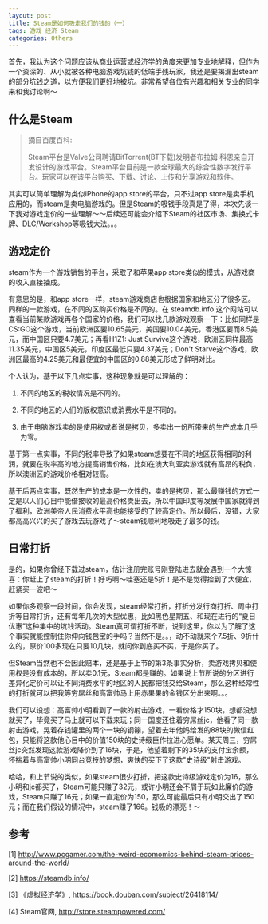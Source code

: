 ```yaml
---
layout: post
title: Steam是如何吸走我们的钱的（一）
tags: 游戏 经济 Steam
categories: Others
---
```


首先，我认为这个问题应该从商业运营或经济学的角度来更加专业地解释，但作为一个资深的、从小就被各种电脑游戏坑钱的低端手残玩家，我还是要揭漏出steam的部分坑钱之道，以方便我们更好地被坑。非常希望各位有兴趣和相关专业的同学来和我讨论啊～

## 什么是Steam
> 摘自百度百科:
>
> Steam平台是Valve公司聘请BitTorrent(BT下载)发明者布拉姆·科恩亲自开发设计的游戏平台。Steam平台目前是一款全球最大的综合性数字发行平台。玩家可以在该平台购买、下载、讨论、上传和分享游戏和软件。

其实可以简单理解为类似iPhone的app store的平台，只不过app store是卖手机应用的，而steam是卖电脑游戏的。但是Steam的吸钱手段真是了得，本次先谈一下我对游戏定价的一些理解～～后续还可能会介绍下Steam的社区市场、集换式卡牌、DLC/Workshop等吸钱大法。。。

## 游戏定价

steam作为一个游戏销售的平台，采取了和苹果app store类似的模式，从游戏商的收入直接抽成。

有意思的是，和app store一样，steam游戏商店也根据国家和地区分了很多区。同样的一款游戏，在不同的区购买价格是不同的。在 steamdb.info 这个网站可以查看当前某款游戏再各个国家的价格，我们可以找几款游戏观察一下：比如同样是CS:GO这个游戏，当前欧洲区要10.65美元，美国要10.04美元，香港区要而8.5美元，而中国区只要4.7美元；再看H1Z1: Just Survive这个游戏，欧洲区同样最高11.35美元，中国区5美元，印度区最低只要4.37美元；Don't Starve这个游戏，欧洲区最高的4.25美元和最便宜的中国区的0.88美元形成了鲜明对比。

个人认为，基于以下几点实事，这种现象就是可以理解的：

1. 不同的地区的税收情况是不同的。

2. 不同的地区的人们的版权意识或消费水平是不同的。

3. 由于电脑游戏卖的是使用权或者说是拷贝，多卖出一份所带来的生产成本几乎为零。

基于第一点实事，不同的税率导致了如果steam想要在不同的地区获得相同的利润，就要在税率高的地方提高销售价格，比如在澳大利亚卖游戏就有高昂的税负，所以澳洲区的游戏价格相对较高。

基于后两点实事，既然生产的成本是一次性的，卖的是拷贝，那么最赚钱的方式一定是以人们心目中能借接收的最高价格卖出去，所以中国印度等发展中国家就得到了福利，欧洲美帝人民消费水平高也能接受的了较高定价。所以最后，没错，大家都高高兴兴的买了游戏去玩游戏了～steam钱顺利地吸走了最多的钱。

## 日常打折
是的，如果你曾经下载过steam，估计注册完账号刚登陆进去就会遇到一个大惊喜：你赶上了steam的打折！好巧啊～哇塞还是5折！是不是觉得捡到了大便宜，赶紧买一波吧～

如果你多观察一段时间，你会发现，steam经常打折，打折分发行商打折、周中打折等日常打折，还有每年几次的大型优惠，比如黑色星期五、和现在进行的“夏日优惠”这种集中的坑钱活动。Steam真可谓打折不断，说到这里，你以为了解了这个事实就能控制住你伸向钱包宝的手吗？当然不是。。，动不动就来个7.5折、9折什么的，原价100多现在只要10几块，就问你到底买不买，于是你买了。

但Steam当然也不会因此赔本，还是基于上节的第3条事实分析，卖游戏拷贝和使用权是没有成本的，所以卖0.1元，Steam都是赚的。如果说上节所说的分区进行差异化定价可以让不同消费水平的地区的人民都把钱交给Steam，那么这种经常性的打折就可以把我等穷屌丝和高富帅马上用赤果果的金钱区分出来啊。。。

我们可以设想：高富帅小明看到了一款的射击游戏，一看价格才150块，想都没想就买了，毕竟买了马上就可以下载来玩；同一国度还住着穷屌丝jc，他看了同一款射击游戏，晃着存钱罐里的两个一块的钢镚，望着去年他妈给发的88块的微信红包，只能将这款他心目中的价值150块的史诗级巨作拉进心愿单。某天周三，穷屌丝jc突然发现这款游戏降价到了16块，于是，他望着剩下的35块的支付宝余额，怀揣着与高富帅小明同台竞技的梦想，爽快的买下了这款"史诗级"射击游戏。

哈哈，和上节说的类似，如果steam很少打折，把这款史诗级游戏定价为16，那么小明和jc都买了，Steam可能只赚了32元，或许小明还会不屑于玩如此廉价的游戏，Steam只赚了16元；如果一直定价为150，那么可能最后只有小明交出了150元；而在我们假设的情况中，steam赚了166。钱吸的漂亮！～


## 参考

[1] http://www.pcgamer.com/the-weird-ecomomics-behind-steam-prices-around-the-world/

[2] https://steamdb.info/

[3] 《虚拟经济学》, https://book.douban.com/subject/26418114/

[4] Steam官网, http://store.steampowered.com/
